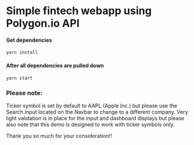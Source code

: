 # Simple fintech webapp using Polygon.io API

#### Get dependencies
```
yarn install
```
#### After all dependencies are pulled down
```
yarn start
```

### Please note:
Ticker symbol is set by default to AAPL (Apple Inc.) but please use the Search input located on the Navbar to change to a different company. Very light validation is in place for the input and dashboard displays but please also note that this demo is designed to work with ticker symbols only. 

Thank you so much for your consideration!!
